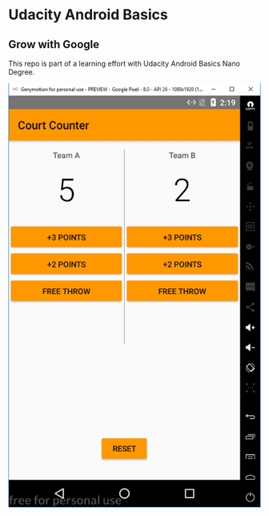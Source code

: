 # Udacity Android Basics

## Grow with Google



This repo is part of a learning effort with Udacity Android Basics Nano Degree.


![screenshot](https://github.com/jmhardison/udacity-andb-courtcounter/raw/master/screenshot1.PNG)